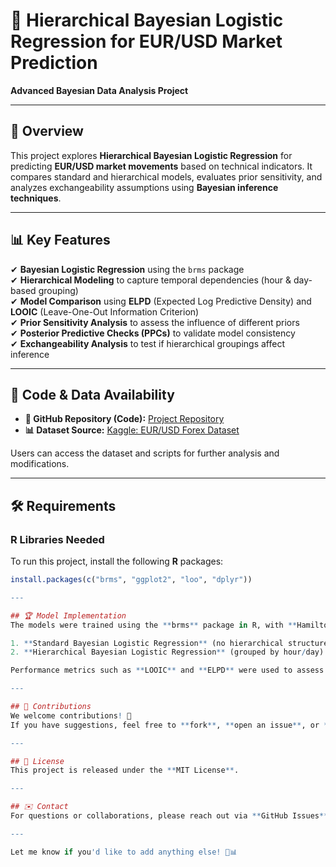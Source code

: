 # 📌 Hierarchical Bayesian Logistic Regression for EUR/USD Market Prediction
**Advanced Bayesian Data Analysis Project**

---

## 📖 Overview
This project explores **Hierarchical Bayesian Logistic Regression** for predicting **EUR/USD market movements** based on technical indicators. It compares standard and hierarchical models, evaluates prior sensitivity, and analyzes exchangeability assumptions using **Bayesian inference techniques**.

---

## 📊 Key Features
✔ **Bayesian Logistic Regression** using the `brms` package  
✔ **Hierarchical Modeling** to capture temporal dependencies (hour & day-based grouping)  
✔ **Model Comparison** using **ELPD** (Expected Log Predictive Density) and **LOOIC** (Leave-One-Out Information Criterion)  
✔ **Prior Sensitivity Analysis** to assess the influence of different priors  
✔ **Posterior Predictive Checks (PPCs)** to validate model consistency  
✔ **Exchangeability Analysis** to test if hierarchical groupings affect inference  

---

## 📎 Code & Data Availability
- **📂 GitHub Repository (Code):** [Project Repository](https://github.com/apumrk/abda-project)
- **📊 Dataset Source:** [Kaggle: EUR/USD Forex Dataset](https://www.kaggle.com/datasets/rsalaschile/forex-eurusd-dataset)

Users can access the dataset and scripts for further analysis and modifications.

---

## 🛠 Requirements
### **R Libraries Needed**
To run this project, install the following **R** packages:
```r
install.packages(c("brms", "ggplot2", "loo", "dplyr"))

---

## 🏆 Model Implementation
The models were trained using the **brms** package in R, with **Hamiltonian Monte Carlo (HMC)** sampling via **Stan**. Two models were compared:

1. **Standard Bayesian Logistic Regression** (no hierarchical structure).
2. **Hierarchical Bayesian Logistic Regression** (grouped by hour/day).

Performance metrics such as **LOOIC** and **ELPD** were used to assess effectiveness.

---

## 📢 Contributions
We welcome contributions! 🎉  
If you have suggestions, feel free to **fork**, **open an issue**, or **submit a pull request**.

---

## 📜 License
This project is released under the **MIT License**.

---

## ✉️ Contact
For questions or collaborations, please reach out via **GitHub Issues**.

---

Let me know if you'd like to add anything else! 🚀📊
